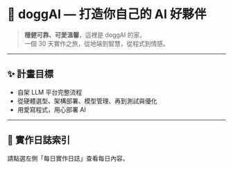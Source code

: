 # 🐶 doggAI — 打造你自己的 AI 好夥伴

> **穩健可靠、可愛溫馨**，這裡是 doggAI 的家。  
> 一個 30 天實作之旅，從地端到智慧，從程式到情感。

---

## ✨ 計畫目標

- 自架 LLM 平台完整流程
- 從硬體選型、架構部署、模型管理、再到測試與優化
- 用愛寫程式，用心部署 AI

---

## 📖 實作日誌索引

請點選左側「每日實作日誌」查看每日內容。
